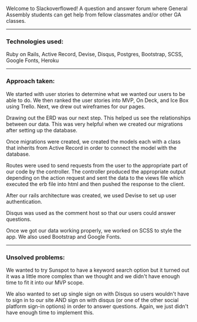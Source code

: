 Welcome to Slackoverflowed! A question and answer forum where General Assembly students can get help from fellow classmates and/or other GA classes.

---

### Technologies used: 

Ruby on Rails, Active Record, Devise, Disqus, Postgres, Bootstrap, SCSS, Google Fonts, Heroku

---

### Approach taken: 
    
We started with user stories to determine what we wanted our users to be able to do. We then ranked the user stories into MVP, On Deck, and Ice Box using Trello. Next, we drew out wireframes for our pages. 

Drawing out the ERD was our next step. This helped us see the relationships between our data. This was very helpful when we created our migrations after setting up the database. 

Once migrations were created, we created the models each with a class that inherits from Active Record in order to connect the model with the database. 

Routes were used to send requests from the user to the appropriate part of our code by the controller. The controller produced the appropriate output depending on the action request and sent the data to the views file which executed the erb file into html and then pushed the response to the client.

After our rails architecture was created, we used Devise to set up user authentication. 

Disqus was used as the comment host so that our users could answer questions.

Once we got our data working properly, we worked on SCSS to style the app. We also used Bootstrap and Google Fonts.

---

### Unsolved problems:

We wanted to try Sunspot to have a keyword search option but it turned out it was a little more complex than we thought and we didn't have enough time to fit it into our MVP scope. 

We also wanted to set up single sign on with Disqus so users wouldn't have to sign in to our site AND sign on with disqus (or one of the other social platform sign-in options) in order to answer questions. Again, we just didn't have enough time to implement this.
